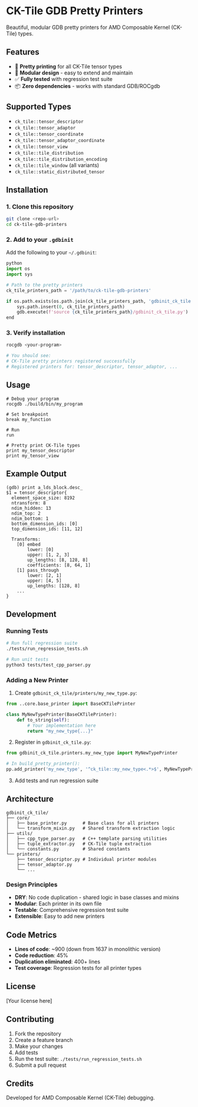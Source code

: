 # CK-Tile GDB Pretty Printers

Beautiful, modular GDB pretty printers for AMD Composable Kernel (CK-Tile) types.

## Features

- 🎨 **Pretty printing** for all CK-Tile tensor types
- 🧩 **Modular design** - easy to extend and maintain
- ✅ **Fully tested** with regression test suite
- 📦 **Zero dependencies** - works with standard GDB/ROCgdb

## Supported Types

- `ck_tile::tensor_descriptor`
- `ck_tile::tensor_adaptor`
- `ck_tile::tensor_coordinate`
- `ck_tile::tensor_adaptor_coordinate`
- `ck_tile::tensor_view`
- `ck_tile::tile_distribution`
- `ck_tile::tile_distribution_encoding`
- `ck_tile::tile_window` (all variants)
- `ck_tile::static_distributed_tensor`

## Installation

### 1. Clone this repository

```bash
git clone <repo-url>
cd ck-tile-gdb-printers
```

### 2. Add to your `.gdbinit`

Add the following to your `~/.gdbinit`:

```python
python
import os
import sys

# Path to the pretty printers
ck_tile_printers_path = '/path/to/ck-tile-gdb-printers'

if os.path.exists(os.path.join(ck_tile_printers_path, 'gdbinit_ck_tile.py')):
    sys.path.insert(0, ck_tile_printers_path)
    gdb.execute(f'source {ck_tile_printers_path}/gdbinit_ck_tile.py')
end
```

### 3. Verify installation

```bash
rocgdb <your-program>

# You should see:
# CK-Tile pretty printers registered successfully
# Registered printers for: tensor_descriptor, tensor_adaptor, ...
```

## Usage

```gdb
# Debug your program
rocgdb ./build/bin/my_program

# Set breakpoint
break my_function

# Run
run

# Pretty print CK-Tile types
print my_tensor_descriptor
print my_tensor_view
```

## Example Output

```
(gdb) print a_lds_block.desc_
$1 = tensor_descriptor{
  element_space_size: 8192
  ntransform: 8
  ndim_hidden: 13
  ndim_top: 2
  ndim_bottom: 1
  bottom_dimension_ids: [0]
  top_dimension_ids: [11, 12]

  Transforms:
    [0] embed
        lower: [0]
        upper: [1, 2, 3]
        up_lengths: [8, 128, 8]
        coefficients: [8, 64, 1]
    [1] pass_through
        lower: [2, 1]
        upper: [4, 5]
        up_lengths: [128, 8]
    ...
}
```

## Development

### Running Tests

```bash
# Run full regression suite
./tests/run_regression_tests.sh

# Run unit tests
python3 tests/test_cpp_parser.py
```

### Adding a New Printer

1. Create `gdbinit_ck_tile/printers/my_new_type.py`:

```python
from ..core.base_printer import BaseCKTilePrinter

class MyNewTypePrinter(BaseCKTilePrinter):
    def to_string(self):
        # Your implementation here
        return "my_new_type{...}"
```

2. Register in `gdbinit_ck_tile.py`:

```python
from gdbinit_ck_tile.printers.my_new_type import MyNewTypePrinter

# In build_pretty_printer():
pp.add_printer('my_new_type', '^ck_tile::my_new_type<.*>$', MyNewTypePrinter)
```

3. Add tests and run regression suite

## Architecture

```
gdbinit_ck_tile/
├── core/
│   ├── base_printer.py      # Base class for all printers
│   └── transform_mixin.py   # Shared transform extraction logic
├── utils/
│   ├── cpp_type_parser.py   # C++ template parsing utilities
│   ├── tuple_extractor.py   # CK-Tile tuple extraction
│   └── constants.py         # Shared constants
└── printers/
    ├── tensor_descriptor.py # Individual printer modules
    ├── tensor_adaptor.py
    └── ...
```

### Design Principles

- **DRY**: No code duplication - shared logic in base classes and mixins
- **Modular**: Each printer in its own file
- **Testable**: Comprehensive regression test suite
- **Extensible**: Easy to add new printers

## Code Metrics

- **Lines of code**: ~900 (down from 1637 in monolithic version)
- **Code reduction**: 45%
- **Duplication eliminated**: 400+ lines
- **Test coverage**: Regression tests for all printer types

## License

[Your license here]

## Contributing

1. Fork the repository
2. Create a feature branch
3. Make your changes
4. Add tests
5. Run the test suite: `./tests/run_regression_tests.sh`
6. Submit a pull request

## Credits

Developed for AMD Composable Kernel (CK-Tile) debugging.
